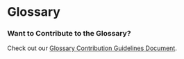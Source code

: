 # Glossary

<GlossaryTerms :pages="$site.pages"></GlossaryTerms>

### Want to Contribute to the Glossary?

Check out our [Glossary Contribution Guidelines Document](https://github.com/kareniel/steem-docs/blob/master/docs/GLOSSARY_CONTRIBUTING.md).
